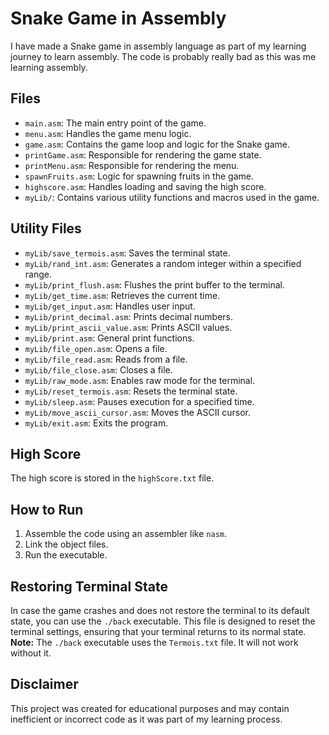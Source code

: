 # Snake Game in Assembly

I have made a Snake game in assembly language as part of my learning journey to learn assembly. The code is probably really bad as this was me learning assembly.

## Files

- `main.asm`: The main entry point of the game.
- `menu.asm`: Handles the game menu logic.
- `game.asm`: Contains the game loop and logic for the Snake game.
- `printGame.asm`: Responsible for rendering the game state.
- `printMenu.asm`: Responsible for rendering the menu.
- `spawnFruits.asm`: Logic for spawning fruits in the game.
- `highscore.asm`: Handles loading and saving the high score.
- `myLib/`: Contains various utility functions and macros used in the game.

## Utility Files

- `myLib/save_termois.asm`: Saves the terminal state.
- `myLib/rand_int.asm`: Generates a random integer within a specified range.
- `myLib/print_flush.asm`: Flushes the print buffer to the terminal.
- `myLib/get_time.asm`: Retrieves the current time.
- `myLib/get_input.asm`: Handles user input.
- `myLib/print_decimal.asm`: Prints decimal numbers.
- `myLib/print_ascii_value.asm`: Prints ASCII values.
- `myLib/print.asm`: General print functions.
- `myLib/file_open.asm`: Opens a file.
- `myLib/file_read.asm`: Reads from a file.
- `myLib/file_close.asm`: Closes a file.
- `myLib/raw_mode.asm`: Enables raw mode for the terminal.
- `myLib/reset_termois.asm`: Resets the terminal state.
- `myLib/sleep.asm`: Pauses execution for a specified time.
- `myLib/move_ascii_cursor.asm`: Moves the ASCII cursor.
- `myLib/exit.asm`: Exits the program.

## High Score

The high score is stored in the `highScore.txt` file.

## How to Run

1. Assemble the code using an assembler like `nasm`.
2. Link the object files.
3. Run the executable.

## Restoring Terminal State

In case the game crashes and does not restore the terminal to its default state, you can use the `./back` executable. This file is designed to reset the terminal settings, ensuring that your terminal returns to its normal state. 
**Note:** The `./back` executable uses the `Termois.txt` file. It will not work without it.

## Disclaimer

This project was created for educational purposes and may contain inefficient or incorrect code as it was part of my learning process.
